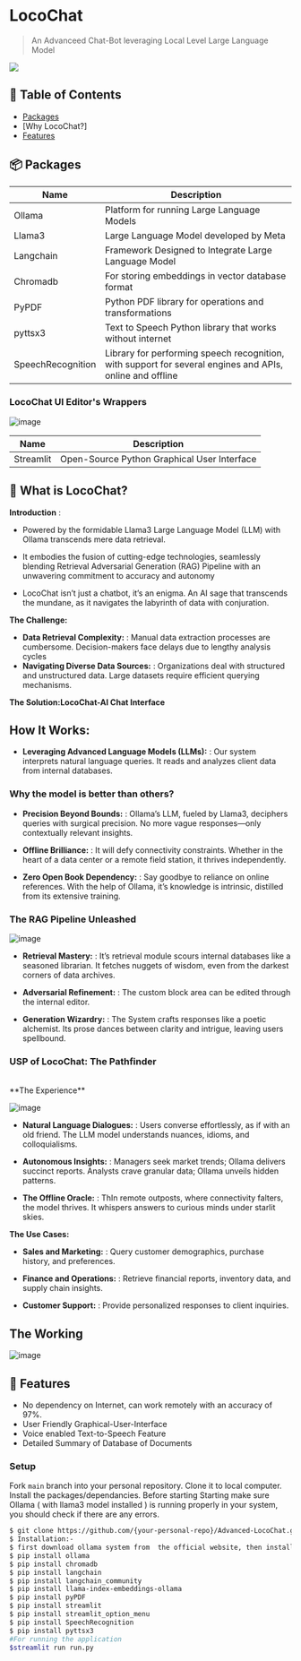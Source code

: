 # LocoChat

> An Advanceed Chat-Bot leveraging Local Level Large Language Model


<img src="![Screenshot 2024-07-22 193207](https://github.com/user-attachments/assets/a79bec46-b4d1-4e08-a5c3-9151c11d6ab4)
" />


## 🚩 Table of Contents

- [Packages](#-packages)
- [Why LocoChat?]
- [Features](#-features)



## 📦 Packages



| Name | Description |
| --- | --- |
| Ollama | Platform for running Large Language Models |
| Llama3 | Large Language Model developed by Meta |
| Langchain | Framework Designed to Integrate Large Language Model |
| Chromadb | For storing embeddings in vector database format  |
| PyPDF | Python PDF library for operations and transformations |
| pyttsx3 | Text to Speech Python library that works without internet |
| SpeechRecognition | Library for performing speech recognition, with support for several engines and APIs, online and offline |


### LocoChat UI Editor's Wrappers
![image](https://github.com/user-attachments/assets/54b930b2-31ca-4b3c-9cea-e39f5f003660)

| Name | Description |
| --- | --- |
| Streamlit | Open-Source Python Graphical User Interface |


## 🤖 What is LocoChat?

**Introduction** :
*  Powered by the formidable Llama3 Large Language Model (LLM) with  Ollama transcends mere data retrieval.


* It embodies the fusion of cutting-edge technologies, seamlessly blending Retrieval Adversarial Generation (RAG) Pipeline with an unwavering commitment to accuracy and autonomy

* LocoChat isn’t just a chatbot, it’s an enigma. An AI sage that transcends the mundane, as it navigates the labyrinth of data with conjuration.


**The Challenge:**

* **Data Retrieval Complexity:** : Manual data extraction processes are cumbersome.
Decision-makers face delays due to lengthy analysis cycles
* **Navigating Diverse Data Sources:** : Organizations deal with structured and unstructured data.
Large datasets require efficient querying mechanisms.

**The Solution:LocoChat-AI Chat Interface**
## How It Works:

* **Leveraging Advanced Language Models (LLMs):** : Our system interprets natural language queries.
It reads and analyzes client data from internal databases.


### Why the model is better than others?

* **Precision Beyond Bounds:** : Ollama’s LLM, fueled by Llama3, deciphers queries with surgical precision.
No more vague responses—only contextually relevant insights.

* **Offline Brilliance:** : It will defy connectivity constraints.
Whether in the heart of a data center or a remote field station, it thrives independently.

* **Zero Open Book Dependency:** : Say goodbye to reliance on online references.
With the help of Ollama, it’s  knowledge is intrinsic, distilled from its extensive training.



### The RAG Pipeline Unleashed


![image](https://github.com/user-attachments/assets/1e27236f-fc68-4e3b-a9ef-0f2a355efb45)

* **Retrieval Mastery:** : It’s retrieval module scours internal databases like a seasoned librarian.
It fetches nuggets of wisdom, even from the darkest corners of data archives.

* **Adversarial Refinement:** : The custom block area can be edited through the internal editor.
* **Generation Wizardry:** : The System crafts responses like a poetic alchemist.
Its prose dances between clarity and intrigue, leaving users spellbound.


### USP of LocoChat: The Pathfinder
<br/>
**The Experience**

![image](https://github.com/user-attachments/assets/60fbe0a8-b1e9-4cc3-9a8a-3a45ce8fbca8)


* **Natural Language Dialogues:** : Users converse effortlessly, as if with an old friend.
The LLM model understands nuances, idioms, and colloquialisms.

* **Autonomous Insights:** : Managers seek market trends; Ollama delivers succinct reports.
Analysts crave granular data; Ollama unveils hidden patterns.

* **The Offline Oracle:** : ThIn remote outposts, where connectivity falters, the model thrives.
It whispers answers to curious minds under starlit skies.


**The Use Cases:**

* **Sales and Marketing:** : Query customer demographics, purchase history, and preferences.

* **Finance and Operations:** : Retrieve financial reports, inventory data, and supply chain insights.

* **Customer Support:** : Provide personalized responses to client inquiries.

## The Working
![image](https://github.com/user-attachments/assets/4699a698-ca28-49c1-a808-3ebb4a2f4925)

## 🎨 Features

* No dependency on Internet, can work remotely with an accuracy of 97%.
* User Friendly  Graphical-User-Interface 
* Voice enabled Text-to-Speech Feature 
* Detailed Summary of Database of Documents

### Setup

Fork `main` branch into your personal repository. Clone it to local computer. Install the packages/dependancies. Before starting Starting make sure Ollama ( with llama3 model installed ) is running properly in your system, you should check if there are any errors.

```sh
$ git clone https://github.com/{your-personal-repo}/Advanced-LocoChat.git
$ Installation:-
$ first download ollama system from  the official website, then install locally in your system
$ pip install ollama
$ pip install chromadb
$ pip install langchain
$ pip install langchain_community
$ pip install llama-index-embeddings-ollama
$ pip install pyPDF
$ pip install streamlit
$ pip install streamlit_option_menu
$ pip install SpeechRecognition
$ pip install pyttsx3
#For running the application
$streamlit run run.py
```
